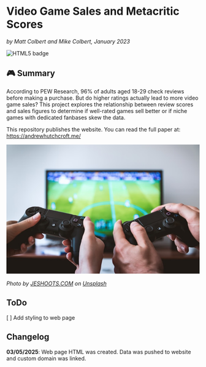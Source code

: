 # Video Game Sales and Metacritic Scores

_by Matt Colbert and Mike Colbert, January 2023_

![HTML5 badge](https://img.shields.io/static/v1?message=HTML%205&logo=HTML5&labelColor=E34F26&color=E34F26&logoColor=white&label=%20&style=for-the-badge)

## :video_game: Summary

According to PEW Research, 96% of adults aged 18-29 check reviews before making a purchase. But do higher ratings actually lead to more video game sales? This project explores the relationship between review scores and sales figures to determine if well-rated games sell better or if niche games with dedicated fanbases skew the data.

This repository publishes the website. You can read the full paper at: https://andrewhutchcroft.me/

![Two people playing video games](jeshoots-com-eCktzGjC-iU-unsplash.jpg)

_Photo by [JESHOOTS.COM](https://unsplash.com/@jeshoots?utm_content=creditCopyText&utm_medium=referral&utm_source=unsplash) on [Unsplash](https://unsplash.com/photos/two-people-playing-sony-ps4-game-console-eCktzGjC-iU?utm_content=creditCopyText&utm_medium=referral&utm_source=unsplash)_

## ToDo

[ ] Add styling to web page

## Changelog

**03/05/2025**: Web page HTML was created. Data was pushed to website and custom domain was linked.
